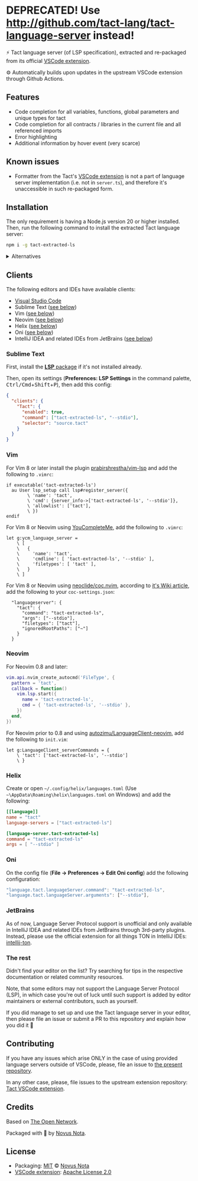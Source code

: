 # DEPRECATED! Use http://github.com/tact-lang/tact-language-server instead!

⚡ Tact language server (of LSP specification), extracted and re-packaged from its official [VSCode extension](https://github.com/tact-lang/tact-vscode).

⚙ Automatically builds upon updates in the upstream VSCode extension through Github Actions.

## Features

* Code completion for all variables, functions, global parameters and unique types for tact
* Code completion for all contracts / libraries in the current file and all referenced imports
* Error highlighting
* Additional information by hover event (very scarce)

## Known issues

* Formatter from the Tact's [VSCode extension](https://github.com/tact-lang/tact-vscode) is not a part of language server implementation (i.e. not in `server.ts`), and therefore it's unaccessible in such re-packaged form.

## Installation

The only requirement is having a Node.js version 20 or higher installed. Then, run the following command to install the extracted Tact language server:

```bash
npm i -g tact-extracted-ls
```

<details>
  <summary>Alternatives</summary>
  <p></p>

  Using `yarn`:

  ```bash
  yarn global add tact-extracted-ls
  ```

  Using `pnpm`:

  ```bash
  pnpm add -g tact-extracted-ls
  ```

  Using `bun`:

  ```bash
  bun add -g tact-extracted-ls
  ```

</details>

<p></p>

## Clients

The following editors and IDEs have available clients:

<!--
  TODO: plugins or PRs to support default configuration
  (or at least submit a PR for default configuration)

- [Helix](https://helix-editor.com/) (built-in support)
- Sublime Text (plugin is in the making)
- Emacs        (plugin is in the making)
- Neovim: nvim-lspconfig, mason-lsp
-->

* [Visual Studio Code](https://marketplace.visualstudio.com/items?itemName=KonVik.tact-lang-vscode)
* Sublime Text ([see below](#sublime-text))
* Vim ([see below](#vim))
* Neovim ([see below](#neovim))
* Helix ([see below](#helix))
* Oni ([see below](#oni))
* IntelliJ IDEA and related IDEs from JetBrains ([see below](#jetbrains))

### Sublime Text

First, install the [**LSP** package](https://packagecontrol.io/packages/LSP) if it's not installed already.

Then, open its settings (**Preferences: LSP Settings** in the command palette, <kbd>Ctrl/Cmd</kbd>+<kbd>Shift</kbd>+<kbd>P</kbd>), then add this config:

```json
{
  "clients": {
    "Tact": {
      "enabled": true,
      "command": ["tact-extracted-ls", "--stdio"],
      "selector": "source.tact"
    }
  }
}
```

### Vim

For Vim 8 or later install the plugin [prabirshrestha/vim-lsp](https://github.com/prabirshrestha/vim-lsp) and add the following to `.vimrc`:

```vim
if executable('tact-extracted-ls')
  au User lsp_setup call lsp#register_server({
        \ 'name': 'tact',
        \ 'cmd': {server_info->['tact-extracted-ls', '--stdio']},
        \ 'allowlist': ['tact'],
        \ })
endif
```

For Vim 8 or Neovim using [YouCompleteMe](https://github.com/ycm-core/YouCompleteMe), add the following to `.vimrc`:

```vim
let g:ycm_language_server =
    \ [
    \   {
    \     'name': 'tact',
    \     'cmdline': [ 'tact-extracted-ls', '--stdio' ],
    \     'filetypes': [ 'tact' ],
    \   }
    \ ]
```

For Vim 8 or Neovim using [neoclide/coc.nvim](https://github.com/neoclide/coc.nvim), according to [it's Wiki article](https://github.com/neoclide/coc.nvim/wiki/Language-servers#bash), add the following to your `coc-settings.json`:

```jsonc
  "languageserver": {
    "tact": {
      "command": "tact-extracted-ls",
      "args": ["--stdio"],
      "filetypes": ["tact"],
      "ignoredRootPaths": ["~"]
    }
  }
```

### Neovim

For Neovim 0.8 and later:

```lua
vim.api.nvim_create_autocmd('FileType', {
  pattern = 'tact',
  callback = function()
    vim.lsp.start({
      name = 'tact-extracted-ls',
      cmd = { 'tact-extracted-ls', '--stdio' },
    })
  end,
})
```

For Neovim prior to 0.8 and using [autozimu/LanguageClient-neovim](https://github.com/autozimu/LanguageClient-neovim), add the following to `init.vim`:

```vim
let g:LanguageClient_serverCommands = {
    \ 'tact': ['tact-extracted-ls', '--stdio']
    \ }
```

### Helix

Create or open `~/.config/helix/languages.toml` (Use `~\AppData\Roaming\helix\languages.toml` on Windows) and add the following:

```toml
[[language]]
name = "tact"
language-servers = ["tact-extracted-ls"]

[language-server.tact-extracted-ls]
command = "tact-extracted-ls"
args = [ "--stdio" ]
```

### Oni

On the config file (**File → Preferences → Edit Oni config**) add the following configuration:

```javascript
"language.tact.languageServer.command": "tact-extracted-ls",
"language.tact.languageServer.arguments": ["--stdio"],
```

### JetBrains

As of now, Language Server Protocol support is unofficial and only available in IntelliJ IDEA and related IDEs from JetBrains through 3rd-party plugins. Instead, please use the official extension for all things TON in IntelliJ IDEs: [intellij-ton](https://plugins.jetbrains.com/plugin/23382-ton).

### The rest

Didn't find your editor on the list? Try searching for tips in the respective documentation or related community resources.

Note, that some editors may not support the Language Server Protocol (LSP), in which case you're out of luck until such support is added by editor maintainers or external contributors, such as yourself.

If you did manage to set up and use the Tact language server in your editor, then please file an issue or submit a PR to this repository and explain how you did it 🤗

## Contributing

If you have any issues which arise ONLY in the case of using provided language servers outside of VSCode, please, file an issue to [the present repository](https://github.com/novusnota/tact-extracted-ls/issues).

In any other case, please, file issues to the upstream extension repository: [Tact VSCode extension](https://github.com/tact-lang/tact-vscode).

## Credits

Based on [The Open Network](https://ton.org).

Packaged with 🤍 by [Novus Nota](https://github.com/novusnota).

## License

* Packaging: [MIT](https://github.com/novusnota/tact-extracted-ls/blob/main/LICENSE) © [Novus Nota](https://github.com/novusnota)
* [VSCode extension](https://github.com/tact-lang/tact-vscode): [Apache License 2.0](https://github.com/tact-lang/tact-vscode/blob/main/LICENSE)
